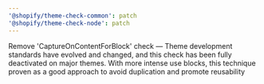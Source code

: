```yaml
---
'@shopify/theme-check-common': patch
'@shopify/theme-check-node': patch
---
```


Remove 'CaptureOnContentForBlock' check — Theme development standards have evolved and changed, and this check has been fully deactivated on major themes. With more intense use blocks, this technique proven as a good approach to avoid duplication and promote reusability
